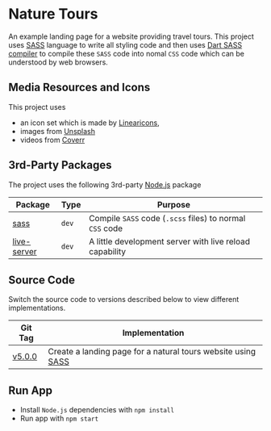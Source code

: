 # Nature Tours

An example landing page for a website providing travel tours. This project uses [SASS](https://sass-lang.com/) language to write all styling code and then uses [Dart SASS compiler](https://sass-lang.com/dart-sass) to compile these `SASS` code into nomal `CSS` code which can be understood by web browsers.

## Media Resources and Icons

This project uses

* an icon set which is made by [Linearicons](https://linearicons.com/),
* images from [Unsplash](https://unsplash.com/)
* videos from [Coverr](https://coverr.co/)

## 3rd-Party Packages

The project uses the following 3rd-party [Node.js](https://nodejs.org/) package

| Package | Type | Purpose |
|---------|------|---------|
| [sass](https://www.npmjs.com/package/sass) | `dev` | Compile `SASS` code (`.scss` files) to normal `CSS` code |
| [live-server](https://www.npmjs.com/package/live-server) | `dev` | A little development server with live reload capability |

## Source Code

Switch the source code to versions described below to view different implementations.

| Git Tag | Implementation |
|---------|----------------|
| [v5.0.0](https://github.com/TranXuanHoang/TheWeb/releases/tag/v5.0.0) | Create a landing page for a natural tours website using [SASS](https://sass-lang.com/) |

## Run App

* Install `Node.js` dependencies with `npm install`
* Run app with `npm start`
